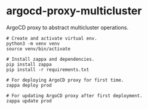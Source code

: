 # argocd-proxy-multicluster

ArgoCD proxy to abstract multicluster operations.


```
# Create and activate virtual env.
python3 -m venv venv
source venv/bin/activate

# Install zappa and dependencies.
pip install zappa
pip install -r requirements.txt

# For deploying ArgoCD proxy for first time.
zappa deploy prod 

# For updating ArgoCD proxy after first deployment.
zappa update prod 
```
